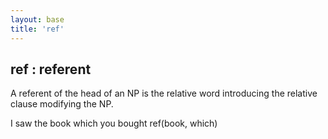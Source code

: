 ```yaml
---
layout: base
title: 'ref'
---
```


## ref : referent

A referent of the head of an NP is the relative word introducing the
relative clause modifying the NP.

<div class="sd-parse">
I saw the book which you bought
ref(book, which)
</div>
